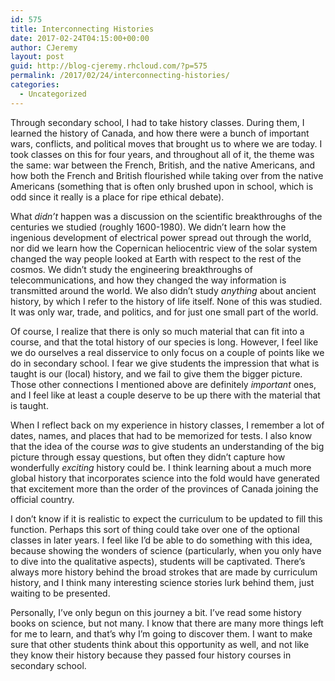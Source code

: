 ```yaml
---
id: 575
title: Interconnecting Histories
date: 2017-02-24T04:15:00+00:00
author: CJeremy
layout: post
guid: http://blog-cjeremy.rhcloud.com/?p=575
permalink: /2017/02/24/interconnecting-histories/
categories:
  - Uncategorized
---
```

Through secondary school, I had to take history classes. During them, I learned the history of Canada, and how there were a bunch of important wars, conflicts, and political moves that brought us to where we are today. I took classes on this for four years, and throughout all of it, the theme was the same: war between the French, British, and the native Americans, and how both the French and British flourished while taking over from the native Americans (something that is often only brushed upon in school, which is odd since it really is a place for ripe ethical debate).

What _didn&#8217;t_ happen was a discussion on the scientific breakthroughs of the centuries we studied (roughly 1600-1980). We didn&#8217;t learn how the ingenious development of electrical power spread out through the world, nor did we learn how the Copernican heliocentric view of the solar system changed the way people looked at Earth with respect to the rest of the cosmos. We didn&#8217;t study the engineering breakthroughs of telecommunications, and how they changed the way information is transmitted around the world. We also didn&#8217;t study _anything_ about ancient history, by which I refer to the history of life itself. None of this was studied. It was only war, trade, and politics, and for just one small part of the world.

Of course, I realize that there is only so much material that can fit into a course, and that the total history of our species is long. However, I feel like we do ourselves a real disservice to only focus on a couple of points like we do in secondary school. I fear we give students the impression that what is taught is our (local) history, and we fail to give them the bigger picture. Those other connections I mentioned above are definitely _important_ ones, and I feel like at least a couple deserve to be up there with the material that is taught.

When I reflect back on my experience in history classes, I remember a lot of dates, names, and places that had to be memorized for tests. I also know that the idea of the course _was_ to give students an understanding of the big picture through essay questions, but often they didn&#8217;t capture how wonderfully _exciting_ history could be. I think learning about a much more global history that incorporates science into the fold would have generated that excitement more than the order of the provinces of Canada joining the official country.

I don&#8217;t know if it is realistic to expect the curriculum to be updated to fill this function. Perhaps this sort of thing could take over one of the optional classes in later years. I feel like I&#8217;d be able to do something with this idea, because showing the wonders of science (particularly, when you only have to dive into the qualitative aspects), students will be captivated. There&#8217;s always more history behind the broad strokes that are made by curriculum history, and I think many interesting science stories lurk behind them, just waiting to be presented.

Personally, I&#8217;ve only begun on this journey a bit. I&#8217;ve read some history books on science, but not many. I know that there are many more things left for me to learn, and that&#8217;s why I&#8217;m going to discover them. I want to make sure that other students think about this opportunity as well, and not like they know their history because they passed four history courses in secondary school.